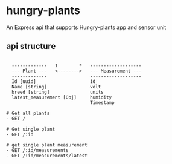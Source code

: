 # hungry-plants

An Express api that supports Hungry-plants app and sensor unit

## api structure

```

  -------------   1        *   -------------------
  --- Plant ---   <-------->   --- Measurement ---
  -------------                -------------------
  Id [uuid]                    id
  Name [string]                volt
  breed [string]               units
  latest_measurement [Obj]     humidity
                               Timestamp

# Get all plants
- GET /

# Get single plant
- GET /:id

# get single plant measurement
- GET /:id/measurements
- GET /:id/measurements/latest

```